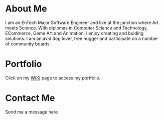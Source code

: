 # About Me
I am an EnTech Major Software Engineer  and live at the junction where Art meets Science. With diplomas in Computer Science and Technology, ECommerce, Game Art and Animation, I enjoy creating and buiding solutions.
I am an avid dog lover, tree hugger and participate on a number of community boards. 

# Portfolio
Click on my [WIKI](https://github.com/Sunnie-Dev/sunnie.github.io/wiki) page to access my portfolio.

# Contact Me
Send me a message here
